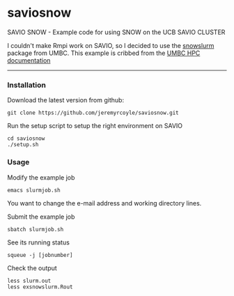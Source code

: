saviosnow
=======

SAVIO SNOW - Example code for using SNOW on the UCB SAVIO CLUSTER

I couldn't make Rmpi work on SAVIO, so I decided to use the [snowslurm](https://code.google.com/p/snowslurm/source/browse/snowslurm/R/snowslurm.R) package from UMBC. 
This example is cribbed from the [UMBC HPC documentation](http://www.umbc.edu/hpcf/user-resources/how-to-run-R.html#heading_toc_j_5)
 
--------------------------

### Installation

Download the latest version from github:


```
git clone https://github.com/jeremyrcoyle/saviosnow.git
```

Run the setup script to setup the right environment on SAVIO

```
cd saviosnow
./setup.sh
```

### Usage
Modify the example job
```
emacs slurmjob.sh
```

You want to change the e-mail address and working directory lines.


Submit the example job 
```
sbatch slurmjob.sh
```

See its running status
```
squeue -j [jobnumber]
```

Check the output
```
less slurm.out
less exsnowslurm.Rout
```

